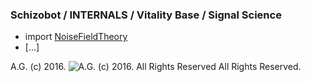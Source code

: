 ### Schizobot / INTERNALS / Vitality Base / Signal Science
* import [NoiseFieldTheory](https://github.com/antiface/Schizobot/tree/master/INTERNALS/ArtificialConscience/NoiseFieldTheory)
* [...]

A.G. (c) 2016. ![A.G. (c) 2016. All Rights Reserved](https://historiotheque.files.wordpress.com/2016/11/ag_signature_official_2015_50px_cropped.jpg) All Rights Reserved.
